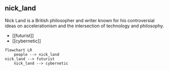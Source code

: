 ## nick_land
Nick Land is a British philosopher and writer known for his controversial ideas on accelerationism and the intersection of technology and philosophy.


- [[futurist]]
- [[cybernetic]]
```mermaid
flowchart LR
    people --> nick_land
nick_land --> futurist
    nick_land --> cybernetic
```
